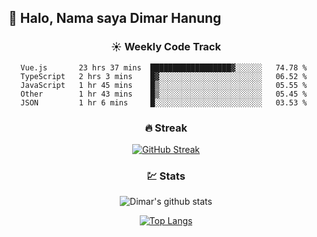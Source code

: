 ## 👋 Halo, Nama saya **Dimar Hanung**

<center>

### :sunny: Weekly Code Track
<!--START_SECTION:waka-->
```text
Vue.js       23 hrs 37 mins  ██████████████████▓░░░░░░   74.78 % 
TypeScript   2 hrs 3 mins    █▓░░░░░░░░░░░░░░░░░░░░░░░   06.52 % 
JavaScript   1 hr 45 mins    █▒░░░░░░░░░░░░░░░░░░░░░░░   05.55 % 
Other        1 hr 43 mins    █▒░░░░░░░░░░░░░░░░░░░░░░░   05.45 % 
JSON         1 hr 6 mins     █░░░░░░░░░░░░░░░░░░░░░░░░   03.53 % 
```
<!--END_SECTION:waka-->

### :fire: Streak

[![GitHub Streak](http://github-readme-streak-stats.herokuapp.com?user=dimar-hanung)](https://git.io/streak-stats)

### :chart: Stats

![Dimar's github stats](https://github-readme-stats.vercel.app/api?username=dimar-hanung&show_icons=true&theme=vue)

[![Top Langs](https://github-readme-stats.vercel.app/api/top-langs/?username=dimar-hanung)](#)

</center>
